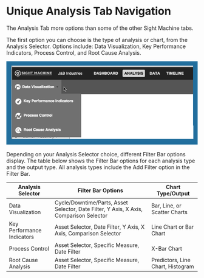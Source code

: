 # Unique Analysis Tab Navigation

 The Analysis Tab more options than some of the other Sight Machine tabs.
 
 The first option you can choose is the type of analysis or chart, from the Analysis Selector. Options include: Data Visualization, Key Performance Indicators, Process Control, and Root Cause Analysis.
 
 ![](analysisTabTopOptions.png)
 
  Depending on your Analysis Selector choice, different Filter Bar options display. The table below shows the Filter Bar options for each analysis type and the output type. All analysis types include the Add Filter option in the Filter Bar.
  
  | Analysis Selector        | Filter Bar Options       | Chart Type/Output        |
  | ------------------------ | ------------------------ | ------------------------ |
  | Data Visualization       | Cycle/Downtime/Parts, Asset Selector, Date Filter, Y Axis, X Axis, Comparison Selector | Bar, Line, or Scatter Charts |
  | Key Performance Indicators | Asset Selector, Date Filter, Y Axis, X Axis, Comparison Selector | Line Chart or Bar Chart |
  | Process Control| Asset Selector, Specific Measure, Date Filter | X-Bar Chart |
  | Root Cause Analysis| Asset Selector, Specific Measure, Date Filter | Predictors, Line Chart, Histogram |
  
  